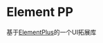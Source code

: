 <!--
 * @Date: 2022-12-27 23:47:11
 * @Author: liting luz.liting@gmail.com
 * @LastEditors: liting luz.liting@gmail.com
 * @LastEditTime: 2022-12-28 00:10:10
 * @FilePath: /element-pp/README.md
-->
# Element PP

基于[ElementPlus](https://github.com/element-plus/element-plus)的一个UI拓展库
